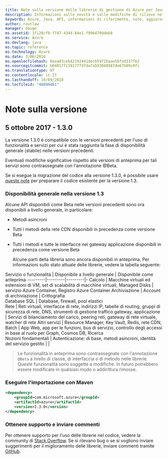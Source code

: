 ```yaml
---
title: Note sulla versione delle librerie di gestione di Azure per Java | Microsoft Docs
description: Informazioni sulle novità e sulle modifiche di rilievo nelle librerie di gestione di Azure per Java
keywords: Azure, Java, API, informazioni di riferimento, note, aggiornamenti, deprecare
author: routlaw
manager: douge
ms.assetid: 1f128cf9-f747-4344-84e1-f9964709deb8
ms.service: Azure
ms.devlang: java
ms.topic: reference
ms.technology: Azure
ms.date: 3/06/2016
ms.openlocfilehash: 0aaa83ceb42192441decb5972baae56fed337fb2
ms.sourcegitcommit: b64017f119177f97da7a5930489874e67b09c0fc
ms.translationtype: HT
ms.contentlocale: it-IT
ms.lasthandoff: 10/09/2018
ms.locfileid: "48899461"
---
```

# <a name="release-notes"></a>Note sulla versione 

## <a name="october-5-2017---130"></a>5 ottobre 2017 - 1.3.0 

La versione 1.3.0 è compatibile con le versioni precedenti per l'uso di funzionalità e servizi per cui è stata raggiunta la fase di disponibilità generale (stabile) nelle versioni precedenti.

Eventuali modifiche significative rispetto alle versioni di anteprima per tali servizi sono contrassegnate con l'annotazione @Beta.

Se si esegue la migrazione del codice alla versione 1.3.0, è possibile usare [queste note](https://github.com/Azure/azure-sdk-for-java/blob/master/notes/prepare-for-1.3.0.md) per preparare il codice esistente per la versione 1.3.

### <a name="generally-availabile-in-v13"></a>Disponibilità generale nella versione 1.3

Alcune API disponibili come Beta nelle versioni precedenti sono ora disponibili a livello generale, in particolare:

- Metodi asincroni
- Tutti i metodi della rete CDN disponibili in precedenza come versione Beta
- Tutti i metodi e tutte le interfacce nei gateway applicazione disponibili in precedenza come versione Beta

  Alcune parti della libreria sono ancora disponibili in anteprima. Per informazioni sullo stato attuale delle librerie, vedere la tabella seguente:

Servizio o funzionalità | Disponibile a livello generale | Disponibile come anteprima 
---------|---------|---------|-
Calcolo  | Macchine virtuali ed estensioni di VM, set di scalabilità di macchine virtuali, Managed Disks   | servizio Azure Container, Registro Azure Container 
Archiviazione   |  Account di archiviazione       |    Crittografia     
Database SQL  | Database, firewall, pool elastici              
Rete    |  Reti virtuali, interfacce di rete, indirizzi IP, tabelle di routing, gruppi di sicurezza di rete, DNS, strumenti di gestione traffico gateway, applicazione  |    Servizi di bilanciamento del carico, peering reti, gateway di rete virtuale, watcher di rete 
Altri servizi    |  Resource Manager, Key Vault, Redis, rete CDN, Batch       |  App Web, app per le funzioni, bus di servizio, controllo degli accessi in base al ruolo per Graph, Cosmos DB, Ricerca  
Nozioni fondamentali     |   Autenticazione: di base, metodi asincroni, identità del servizio gestito      |      |

> Le funzionalità in anteprima sono contrassegnate con l'annotazione `@Beta` a livello di classe, di interfaccia o di metodo nelle librerie. Queste funzionalità sono soggette a modifiche. In futuro potrebbero essere modificate in qualsiasi modo o addirittura rimosse.

### <a name="import-with-maven"></a>Eseguire l'importazione con Maven

```XML
<dependency>
    <groupId>com.microsoft.azure</groupId>
    <artifactId>azure</artifactId>
    <version>1.3.0</version>
</dependency>
```

### <a name="get-help-and-give-feedback"></a>Ottenere supporto e inviare commenti

Per ottenere supporto per l'uso delle librerie nel codice, vedere la community di [Stack Overflow](http://stackoverflow.com/questions/tagged/azure-java-sdk). Se si rilevano bug o se si vogliono inviare suggerimenti per il miglioramento delle librerie, inviare commenti tramite [GitHub](https://github.com/Azure/azure-sdk-for-java/issues).


